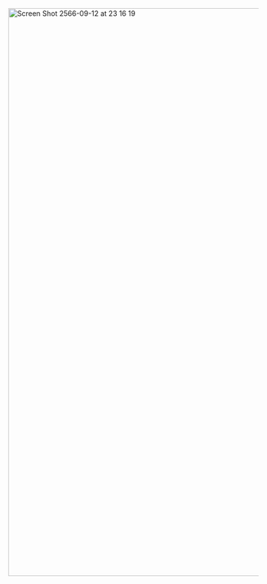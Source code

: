 <img width="1142" alt="Screen Shot 2566-09-12 at 23 16 19" src="https://github.com/TanakornSunny/MADT8101_customer_analytic/assets/115804533/a00f44c3-a323-43d3-842f-411435b5f9b2">
